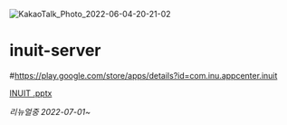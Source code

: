 ![KakaoTalk_Photo_2022-06-04-20-21-02](https://user-images.githubusercontent.com/76615358/171996856-843741cc-69ea-4c59-a47a-1d65583cc10e.jpeg)   

# inuit-server
#https://play.google.com/store/apps/details?id=com.inu.appcenter.inuit   

[INUIT .pptx](https://github.com/inu-appcenter/inuit-server/files/9066262/INUIT.pptx)

*리뉴얼중 2022-07-01~*
